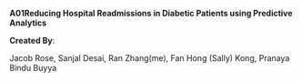 **A01Reducing Hospital Readmissions in Diabetic Patients using Predictive Analytics**

**Created By**:

Jacob Rose,
Sanjal Desai,
Ran Zhang(me),
Fan Hong (Sally) Kong,
Pranaya Bindu Buyya
